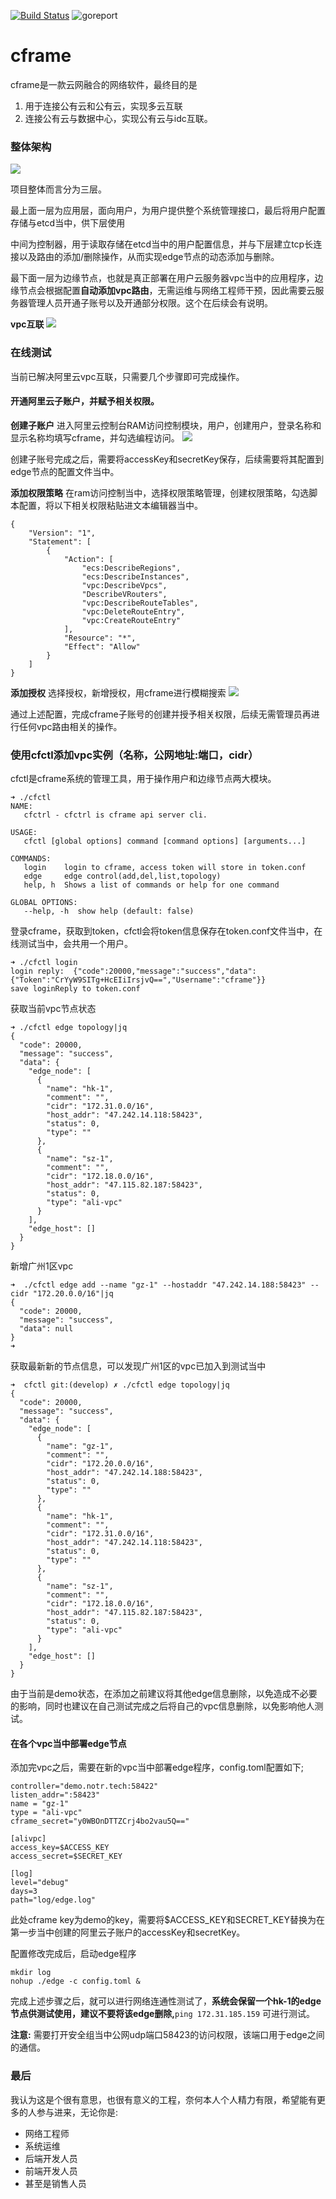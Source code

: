 [![Build Status](https://travis-ci.org/ICKelin/cframe.svg?branch=master)](https://travis-ci.org/ICKelin/cframe) ![goreport](https://goreportcard.com/badge/github.com/ICKelin/cframe)

# cframe
cframe是一款云网融合的网络软件，最终目的是

1. 用于连接公有云和公有云，实现多云互联
2. 连接公有云与数据中心，实现公有云与idc互联。

### 整体架构
![](doc/images/layer.jpg)

项目整体而言分为三层。

最上面一层为应用层，面向用户，为用户提供整个系统管理接口，最后将用户配置存储与etcd当中，供下层使用

中间为控制器，用于读取存储在etcd当中的用户配置信息，并与下层建立tcp长连接以及路由的添加/删除操作，从而实现edge节点的动态添加与删除。

最下面一层为边缘节点，也就是真正部署在用户云服务器vpc当中的应用程序，边缘节点会根据配置**自动添加vpc路由**，无需运维与网络工程师干预，因此需要云服务器管理人员开通子账号以及开通部分权限。这个在后续会有说明。

**vpc互联**
![](doc/images/cframe1.1.0.jpg)

### 在线测试
当前已解决阿里云vpc互联，只需要几个步骤即可完成操作。

#### 开通阿里云子账户，并赋予相关权限。

**创建子账户**
进入阿里云控制台RAM访问控制模块，用户，创建用户，登录名称和显示名称均填写cframe，并勾选编程访问。
![](doc/images/ram.jpg)

创建子账号完成之后，需要将accessKey和secretKey保存，后续需要将其配置到edge节点的配置文件当中。

**添加权限策略**
在ram访问控制当中，选择权限策略管理，创建权限策略，勾选脚本配置，将以下相关权限粘贴进文本编辑器当中。
```
{
    "Version": "1",
    "Statement": [
        {
            "Action": [
                "ecs:DescribeRegions",
                "ecs:DescribeInstances",
                "vpc:DescribeVpcs",
                "DescribeVRouters",
                "vpc:DescribeRouteTables",
                "vpc:DeleteRouteEntry",
                "vpc:CreateRouteEntry"
            ],
            "Resource": "*",
            "Effect": "Allow"
        }
    ]
}
```

**添加授权**
选择授权，新增授权，用cframe进行模糊搜索
![](doc/images/authorize.jpg)

通过上述配置，完成cframe子账号的创建并授予相关权限，后续无需管理员再进行任何vpc路由相关的操作。

### 使用cfctl添加vpc实例（名称，公网地址:端口，cidr）
cfctl是cframe系统的管理工具，用于操作用户和边缘节点两大模块。

```
➜ ./cfctl 
NAME:
   cfctrl - cfctrl is cframe api server cli.

USAGE:
   cfctl [global options] command [command options] [arguments...]

COMMANDS:
   login    login to cframe, access token will store in token.conf
   edge     edge control(add,del,list,topology)
   help, h  Shows a list of commands or help for one command

GLOBAL OPTIONS:
   --help, -h  show help (default: false)
```

登录cframe，获取到token，cfctl会将token信息保存在token.conf文件当中，在线测试当中，会共用一个用户。

```
➜ ./cfctl login
login reply:  {"code":20000,"message":"success","data":{"Token":"CrYyW9SITg+HcEIiIrsjvQ==","Username":"cframe"}}
save loginReply to token.conf
```

获取当前vpc节点状态
```
➜ ./cfctl edge topology|jq      
{
  "code": 20000,
  "message": "success",
  "data": {
    "edge_node": [
      {
        "name": "hk-1",
        "comment": "",
        "cidr": "172.31.0.0/16",
        "host_addr": "47.242.14.118:58423",
        "status": 0,
        "type": ""
      },
      {
        "name": "sz-1",
        "comment": "",
        "cidr": "172.18.0.0/16",
        "host_addr": "47.115.82.187:58423",
        "status": 0,
        "type": "ali-vpc"
      }
    ],
    "edge_host": []
  }
}
```

新增广州1区vpc

```
➜  ./cfctl edge add --name "gz-1" --hostaddr "47.242.14.188:58423" --cidr "172.20.0.0/16"|jq
{
  "code": 20000,
  "message": "success",
  "data": null
}
➜
```

获取最新新的节点信息，可以发现广州1区的vpc已加入到测试当中

```
➜  cfctl git:(develop) ✗ ./cfctl edge topology|jq                                                                 
{
  "code": 20000,
  "message": "success",
  "data": {
    "edge_node": [
      {
        "name": "gz-1",
        "comment": "",
        "cidr": "172.20.0.0/16",
        "host_addr": "47.242.14.188:58423",
        "status": 0,
        "type": ""
      },
      {
        "name": "hk-1",
        "comment": "",
        "cidr": "172.31.0.0/16",
        "host_addr": "47.242.14.118:58423",
        "status": 0,
        "type": ""
      },
      {
        "name": "sz-1",
        "comment": "",
        "cidr": "172.18.0.0/16",
        "host_addr": "47.115.82.187:58423",
        "status": 0,
        "type": "ali-vpc"
      }
    ],
    "edge_host": []
  }
}
```

由于当前是demo状态，在添加之前建议将其他edge信息删除，以免造成不必要的影响，同时也建议在自己测试完成之后将自己的vpc信息删除，以免影响他人测试。

#### 在各个vpc当中部署edge节点
添加完vpc之后，需要在新的vpc当中部署edge程序，config.toml配置如下;

```
controller="demo.notr.tech:58422"
listen_addr=":58423"
name = "gz-1"
type = "ali-vpc"
cframe_secret="y0WBOnDTTZCrj4bo2vau5Q=="

[alivpc]
access_key=$ACCESS_KEY
access_secret=$SECRET_KEY

[log]
level="debug"
days=3
path="log/edge.log"
```

此处cframe key为demo的key，需要将$ACCESS_KEY和SECRET_KEY替换为在第一步当中创建的阿里云子账户的accessKey和secretKey。

配置修改完成后，启动edge程序
```
mkdir log
nohup ./edge -c config.toml &
```

完成上述步骤之后，就可以进行网络连通性测试了，**系统会保留一个hk-1的edge节点供测试使用，建议不要将该edge删除,**`ping 172.31.185.159` 可进行测试。

**注意:**
    需要打开安全组当中公网udp端口58423的访问权限，该端口用于edge之间的通信。

### 最后
我认为这是个很有意思，也很有意义的工程，奈何本人个人精力有限，希望能有更多的人参与进来，无论你是:

- 网络工程师
- 系统运维
- 后端开发人员
- 前端开发人员
- 甚至是销售人员
